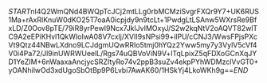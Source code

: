 $START$nI4Q2WmQNd4BWQpTcJCj2mtLLg0rbMCMziSvgrFXQr9Y7+UK6RUS1Ma+rAxRlKnuW0dKO25T7oaA0icpjdy9n9tcLt+1PwdgLtLSAnw5WXrsRe9BfxLD/Z0Oov8pTE/79iR8yrPewI9Ncx7JklJvIMOxyJ/S2w2kqNtV2oAQVT82wlTC9A2eEPiKHvl1QkWIoIwA08V7cxlj/XVII9sNPsi99+ilPU/cCNJ3/WwsFPjsPXcVt9Qtz44NBwLXdno9LCJdgmUQwRRIo5tmj0hYQz2Yww5my7y3VylV5cVf4V0i4Pa72/Jl9inUWRWUeelL/Rgs74uQBVoViN9V+lTqLpixZ5qFDXoGCnXqJYD1YeZIM+6nWaaxaAncjycSRZItyRo74v2ppB3suZv4ekpPYhWDMzclVvGT0+yOANhilwOd3xdUgoSbOtBp9P6Lvbi7AwAK60/1HSkYj4LkoWKh9g==$END$